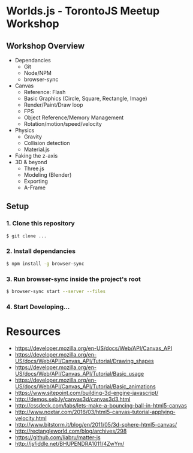 # Worlds.js - TorontoJS Meetup Workshop

## Workshop Overview
- Dependancies
  - Git
  - Node/NPM
  - browser-sync
- Canvas
  - Reference: Flash
  - Basic Graphics (Circle, Square, Rectangle, Image)
  - Render/Paint/Draw loop
  - FPS
  - Object Reference/Memory Management
  - Rotation/motion/speed/velocity
- Physics
  - Gravity
  - Collision detection
  - Material.js
- Faking the z-axis
- 3D & beyond
  - Three.js
  - Modeling (Blender)
  - Exporting
  - A-Frame

## Setup

### 1. Clone this repository
```bash
$ git clone ...
```

### 2. Install dependancies
```bash
$ npm install -g browser-sync
```

### 3. Run browser-sync inside the project's root
```bash
$ browser-sync start --server --files
```

### 4. Start Developing...

# Resources
- https://developer.mozilla.org/en-US/docs/Web/API/Canvas_API
- https://developer.mozilla.org/en-US/docs/Web/API/Canvas_API/Tutorial/Drawing_shapes
- https://developer.mozilla.org/en-US/docs/Web/API/Canvas_API/Tutorial/Basic_usage
- https://developer.mozilla.org/en-US/docs/Web/API/Canvas_API/Tutorial/Basic_animations
- https://www.sitepoint.com/building-3d-engine-javascript/
- http://demos.seb.ly/canvas3d/canvas3d3.html
- http://cssdeck.com/labs/lets-make-a-bouncing-ball-in-html5-canvas
- http://www.noxtar.com/2016/03/html5-canvas-tutorial-applying-velocity.html
- http://www.bitstorm.it/blog/en/2011/05/3d-sphere-html5-canvas/
- http://rectangleworld.com/blog/archives/298
- https://github.com/liabru/matter-js
- http://jsfiddle.net/BHUPENDRA1011/4ZwYm/
